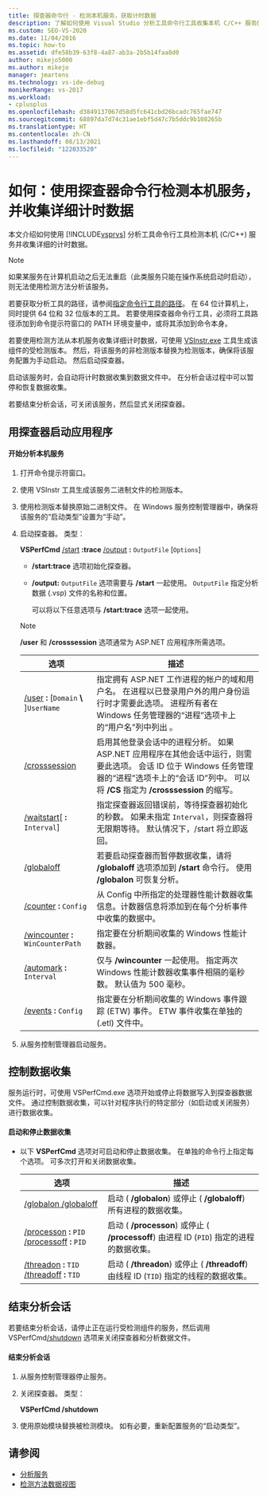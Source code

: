 ```yaml
---
title: 探查器命令行 - 检测本机服务，获取计时数据
description: 了解如何使用 Visual Studio 分析工具命令行工具收集本机 C/C++ 服务的详细计时数据。
ms.custom: SEO-VS-2020
ms.date: 11/04/2016
ms.topic: how-to
ms.assetid: dfe58b39-63f8-4a87-ab3a-2b5b14faa8d0
author: mikejo5000
ms.author: mikejo
manager: jmartens
ms.technology: vs-ide-debug
monikerRange: vs-2017
ms.workload:
- cplusplus
ms.openlocfilehash: d3849137067d58d5fc641cbd26bcadc765fae747
ms.sourcegitcommit: 68897da7d74c31ae1ebf5d47c7b5ddc9b108265b
ms.translationtype: HT
ms.contentlocale: zh-CN
ms.lasthandoff: 08/13/2021
ms.locfileid: "122033520"
---
```

# <a name="how-to-instrument-a-native-service-and-collect-detailed-timing-data-by-using-the-profiler-command-line"></a>如何：使用探查器命令行检测本机服务，并收集详细计时数据
本文介绍如何使用 [!INCLUDE[vsprvs](../code-quality/includes/vsprvs_md.md)] 分析工具命令行工具检测本机 (C/C++) 服务并收集详细的计时数据。

> [!NOTE]
> 如果某服务在计算机启动之后无法重启（此类服务只能在操作系统启动时启动），则无法使用检测方法分析该服务。
>
> 若要获取分析工具的路径，请参阅[指定命令行工具的路径](../profiling/specifying-the-path-to-profiling-tools-command-line-tools.md)。 在 64 位计算机上，同时提供 64 位和 32 位版本的工具。 若要使用探查器命令行工具，必须将工具路径添加到命令提示符窗口的 PATH 环境变量中，或将其添加到命令本身。

 若要使用检测方法从本机服务收集详细计时数据，可使用 [VSInstr.exe](../profiling/vsinstr.md) 工具生成该组件的受检测版本。 然后，将该服务的非检测版本替换为检测版本，确保将该服务配置为手动启动。 然后启动探查器。

 启动该服务时，会自动将计时数据收集到数据文件中。 在分析会话过程中可以暂停和恢复数据收集。

 若要结束分析会话，可关闭该服务，然后显式关闭探查器。

## <a name="start-the-application-with-the-profiler"></a>用探查器启动应用程序

#### <a name="to-start-profiling-a-native-service"></a>开始分析本机服务

1. 打开命令提示符窗口。

2. 使用 VSInstr 工具生成该服务二进制文件的检测版本。

3. 使用检测版本替换原始二进制文件。 在 Windows 服务控制管理器中，确保将该服务的“启动类型”设置为“手动”。

4. 启动探查器。 类型：

    **VSPerfCmd** [/start](../profiling/start.md) **:trace**  [/output](../profiling/output.md) **:** `OutputFile` [`Options`]

   - **/start:trace** 选项初始化探查器。

   - **/output:** `OutputFile` 选项需要与 **/start** 一起使用。 `OutputFile` 指定分析数据 (.vsp) 文件的名称和位置。

     可以将以下任意选项与 **/start:trace** 选项一起使用。

   > [!NOTE]
   > **/user** 和 **/crosssession** 选项通常为 ASP.NET 应用程序所需选项。

   | 选项 | 描述 |
   | - | - |
   | [/user](../profiling/user-vsperfcmd.md) **:** [`Domain` **\\** ]`UserName` | 指定拥有 ASP.NET 工作进程的帐户的域和用户名。 在进程以已登录用户外的用户身份运行时才需要此选项。 进程所有者在 Windows 任务管理器的“进程”选项卡上的“用户名”列中列出 。 |
   | [/crosssession](../profiling/crosssession.md) | 启用其他登录会话中的进程分析。 如果 ASP.NET 应用程序在其他会话中运行，则需要此选项。 会话 ID 位于 Windows 任务管理器的“进程”选项卡上的“会话 ID”列中。 可以将 **/CS** 指定为 **/crosssession** 的缩写。 |
   | [/waitstart](../profiling/waitstart.md)[ **:** `Interval`] | 指定探查器返回错误前，等待探查器初始化的秒数。 如果未指定 `Interval`，则探查器将无限期等待。 默认情况下，/start 将立即返回。 |
   | [/globaloff](../profiling/globalon-and-globaloff.md) | 若要启动探查器而暂停数据收集，请将 **/globaloff** 选项添加到 **/start** 命令行。 使用 **/globalon** 可恢复分析。 |
   | [/counter](../profiling/counter.md) **:** `Config` | 从 Config 中所指定的处理器性能计数器收集信息。计数器信息将添加到在每个分析事件中收集的数据中。 |
   | [/wincounter](../profiling/wincounter.md) **:** `WinCounterPath` | 指定要在分析期间收集的 Windows 性能计数器。 |
   | [/automark](../profiling/automark.md) **:** `Interval` | 仅与 **/wincounter** 一起使用。 指定两次 Windows 性能计数器收集事件相隔的毫秒数。 默认值为 500 毫秒。 |
   | [/events](../profiling/events-vsperfcmd.md) **:** `Config` | 指定要在分析期间收集的 Windows 事件跟踪 (ETW) 事件。 ETW 事件收集在单独的 (.etl) 文件中。 |

5. 从服务控制管理器启动服务。

## <a name="control-data-collection"></a>控制数据收集
 服务运行时，可使用 VSPerfCmd.exe 选项开始或停止将数据写入到探查器数据文件。 通过控制数据收集，可以针对程序执行的特定部分（如启动或关闭服务）进行数据收集。

#### <a name="to-start-and-stop-data-collection"></a>启动和停止数据收集

- 以下 **VSPerfCmd** 选项对可启动和停止数据收集。 在单独的命令行上指定每个选项。 可多次打开和关闭数据收集。

    |选项|描述|
    |------------|-----------------|
    |[/globalon /globaloff](../profiling/globalon-and-globaloff.md)|启动 ( **/globalon**) 或停止 ( **/globaloff**) 所有进程的数据收集。|
    |[/processon](../profiling/processon-and-processoff.md) **:** `PID` [/processoff](../profiling/processon-and-processoff.md) **:** `PID`|启动 ( **/processon**) 或停止 ( **/processoff**) 由进程 ID (`PID`) 指定的进程的数据收集。|
    |[/threadon](../profiling/threadon-and-threadoff.md) **:** `TID` [/threadoff](../profiling/threadon-and-threadoff.md) **:** `TID`|启动 ( **/threadon**) 或停止 ( **/threadoff**) 由线程 ID (`TID`) 指定的线程的数据收集。|

## <a name="end-the-profiling-session"></a>结束分析会话
 若要结束分析会话，请停止正在运行受检测组件的服务，然后调用 VSPerfCmd[/shutdown](../profiling/shutdown.md) 选项来关闭探查器和分析数据文件。

#### <a name="to-end-a-profiling-session"></a>结束分析会话

1. 从服务控制管理器停止服务。

2. 关闭探查器。 类型：

     **VSPerfCmd /shutdown**

3. 使用原始模块替换被检测模块。 如有必要，重新配置服务的“启动类型”。

## <a name="see-also"></a>请参阅
- [分析服务](../profiling/command-line-profiling-of-services.md)
- [检测方法数据视图](../profiling/instrumentation-method-data-views.md)
